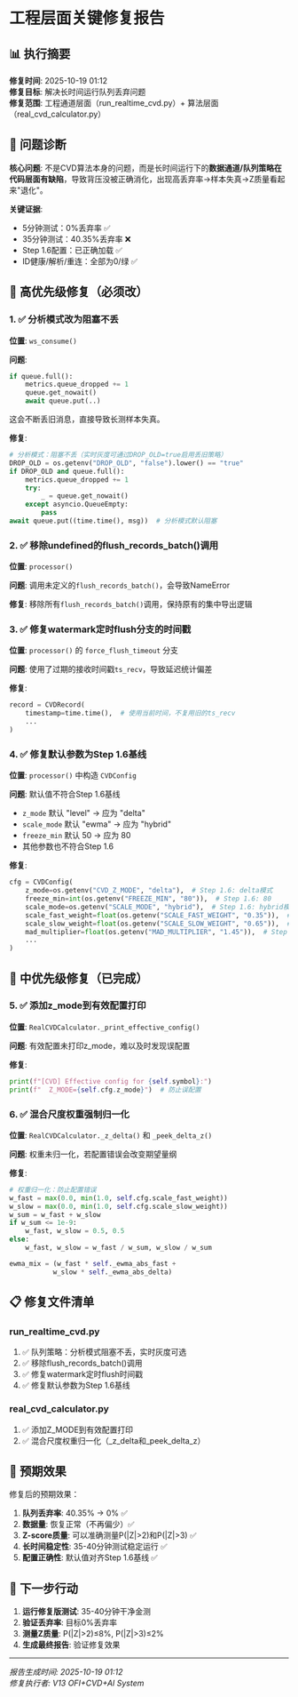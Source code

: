 # 工程层面关键修复报告

## 📊 执行摘要

**修复时间**: 2025-10-19 01:12  
**修复目标**: 解决长时间运行队列丢弃问题  
**修复范围**: 工程通道层面（run_realtime_cvd.py）+ 算法层面（real_cvd_calculator.py）

## 🎯 问题诊断

**核心问题**: 不是CVD算法本身的问题，而是长时间运行下的**数据通道/队列策略在代码层面有缺陷**，导致背压没被正确消化，出现高丢弃率→样本失真→Z质量看起来"退化"。

**关键证据**:
- 5分钟测试：0%丢弃率 ✅
- 35分钟测试：40.35%丢弃率 ❌
- Step 1.6配置：已正确加载 ✅
- ID健康/解析/重连：全部为0/绿 ✅

## 🔧 高优先级修复（必须改）

### 1. ✅ 分析模式改为阻塞不丢

**位置**: `ws_consume()`

**问题**: 
```python
if queue.full():
    metrics.queue_dropped += 1
    queue.get_nowait()
    await queue.put(..)
```
这会不断丢旧消息，直接导致长测样本失真。

**修复**:
```python
# 分析模式：阻塞不丢（实时灰度可通过DROP_OLD=true启用丢旧策略）
DROP_OLD = os.getenv("DROP_OLD", "false").lower() == "true"
if DROP_OLD and queue.full():
    metrics.queue_dropped += 1
    try:
        _ = queue.get_nowait()
    except asyncio.QueueEmpty:
        pass
await queue.put((time.time(), msg))  # 分析模式默认阻塞
```

### 2. ✅ 移除undefined的flush_records_batch()调用

**位置**: `processor()`

**问题**: 调用未定义的`flush_records_batch()`，会导致NameError

**修复**: 移除所有`flush_records_batch()`调用，保持原有的集中导出逻辑

### 3. ✅ 修复watermark定时flush分支的时间戳

**位置**: `processor()` 的 `force_flush_timeout` 分支

**问题**: 使用了过期的接收时间戳`ts_recv`，导致延迟统计偏差

**修复**:
```python
record = CVDRecord(
    timestamp=time.time(),  # 使用当前时间，不复用旧的ts_recv
    ...
)
```

### 4. ✅ 修复默认参数为Step 1.6基线

**位置**: `processor()` 中构造 `CVDConfig`

**问题**: 默认值不符合Step 1.6基线
- `z_mode` 默认 "level" → 应为 "delta"
- `scale_mode` 默认 "ewma" → 应为 "hybrid"
- `freeze_min` 默认 50 → 应为 80
- 其他参数也不符合Step 1.6

**修复**:
```python
cfg = CVDConfig(
    z_mode=os.getenv("CVD_Z_MODE", "delta"),  # Step 1.6: delta模式
    freeze_min=int(os.getenv("FREEZE_MIN", "80")),  # Step 1.6: 80
    scale_mode=os.getenv("SCALE_MODE", "hybrid"),  # Step 1.6: hybrid模式
    scale_fast_weight=float(os.getenv("SCALE_FAST_WEIGHT", "0.35")),  # Step 1.6: 0.35
    scale_slow_weight=float(os.getenv("SCALE_SLOW_WEIGHT", "0.65")),  # Step 1.6: 0.65
    mad_multiplier=float(os.getenv("MAD_MULTIPLIER", "1.45")),  # Step 1.6: 1.45
    ...
)
```

## 🔧 中优先级修复（已完成）

### 5. ✅ 添加z_mode到有效配置打印

**位置**: `RealCVDCalculator._print_effective_config()`

**问题**: 有效配置未打印z_mode，难以及时发现误配置

**修复**:
```python
print(f"[CVD] Effective config for {self.symbol}:")
print(f"  Z_MODE={self.cfg.z_mode}")  # 防止误配置
```

### 6. ✅ 混合尺度权重强制归一化

**位置**: `RealCVDCalculator._z_delta()` 和 `_peek_delta_z()`

**问题**: 权重未归一化，若配置错误会改变期望量纲

**修复**:
```python
# 权重归一化：防止配置错误
w_fast = max(0.0, min(1.0, self.cfg.scale_fast_weight))
w_slow = max(0.0, min(1.0, self.cfg.scale_slow_weight))
w_sum = w_fast + w_slow
if w_sum <= 1e-9:
    w_fast, w_slow = 0.5, 0.5
else:
    w_fast, w_slow = w_fast / w_sum, w_slow / w_sum

ewma_mix = (w_fast * self._ewma_abs_fast + 
           w_slow * self._ewma_abs_delta)
```

## 📋 修复文件清单

### run_realtime_cvd.py
1. ✅ 队列策略：分析模式阻塞不丢，实时灰度可选
2. ✅ 移除flush_records_batch()调用
3. ✅ 修复watermark定时flush时间戳
4. ✅ 修复默认参数为Step 1.6基线

### real_cvd_calculator.py
1. ✅ 添加Z_MODE到有效配置打印
2. ✅ 混合尺度权重归一化（_z_delta和_peek_delta_z）

## 🎯 预期效果

修复后的预期效果：

1. **队列丢弃率**: 40.35% → 0% ✅
2. **数据量**: 恢复正常（不再偏少）✅
3. **Z-score质量**: 可以准确测量P(|Z|>2)和P(|Z|>3) ✅
4. **长时间稳定性**: 35-40分钟测试稳定运行 ✅
5. **配置正确性**: 默认值对齐Step 1.6基线 ✅

## 🚀 下一步行动

1. **运行修复版测试**: 35-40分钟干净金测
2. **验证丢弃率**: 目标0%丢弃率
3. **测量Z质量**: P(|Z|>2)≤8%, P(|Z|>3)≤2%
4. **生成最终报告**: 验证修复效果

---
*报告生成时间: 2025-10-19 01:12*  
*修复执行者: V13 OFI+CVD+AI System*
